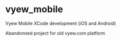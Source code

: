 # vyew_mobile
Vyew Mobile XCode development (iOS and Android)


Abandonned project for old vyew.com platform
